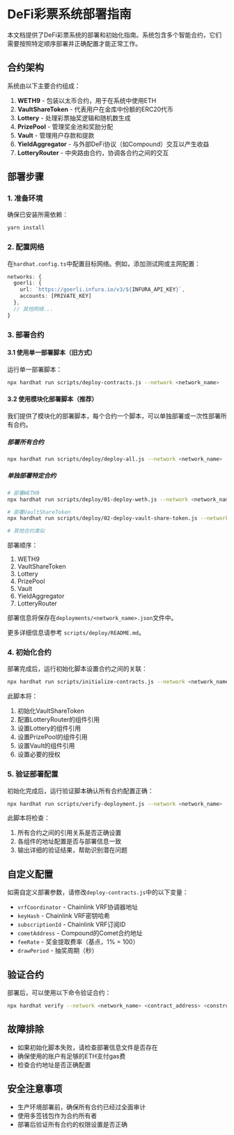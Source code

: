 # DeFi彩票系统部署指南

本文档提供了DeFi彩票系统的部署和初始化指南。系统包含多个智能合约，它们需要按照特定顺序部署并正确配置才能正常工作。

## 合约架构

系统由以下主要合约组成：

1. **WETH9** - 包装以太币合约，用于在系统中使用ETH
2. **VaultShareToken** - 代表用户在金库中份额的ERC20代币
3. **Lottery** - 处理彩票抽奖逻辑和随机数生成
4. **PrizePool** - 管理奖金池和奖励分配
5. **Vault** - 管理用户存款和提款
6. **YieldAggregator** - 与外部DeFi协议（如Compound）交互以产生收益
7. **LotteryRouter** - 中央路由合约，协调各合约之间的交互

## 部署步骤

### 1. 准备环境

确保已安装所需依赖：

```bash
yarn install
```

### 2. 配置网络

在`hardhat.config.ts`中配置目标网络。例如，添加测试网或主网配置：

```typescript
networks: {
  goerli: {
    url: `https://goerli.infura.io/v3/${INFURA_API_KEY}`,
    accounts: [PRIVATE_KEY]
  },
  // 其他网络...
}
```

### 3. 部署合约

#### 3.1 使用单一部署脚本（旧方式）

运行单一部署脚本：

```bash
npx hardhat run scripts/deploy-contracts.js --network <network_name>
```

#### 3.2 使用模块化部署脚本（推荐）

我们提供了模块化的部署脚本，每个合约一个脚本，可以单独部署或一次性部署所有合约。

##### 部署所有合约

```bash
npx hardhat run scripts/deploy/deploy-all.js --network <network_name>
```

##### 单独部署特定合约

```bash
# 部署WETH9
npx hardhat run scripts/deploy/01-deploy-weth.js --network <network_name>

# 部署VaultShareToken
npx hardhat run scripts/deploy/02-deploy-vault-share-token.js --network <network_name>

# 其他合约类似
```

部署顺序：

1. WETH9
2. VaultShareToken
3. Lottery
4. PrizePool
5. Vault
6. YieldAggregator
7. LotteryRouter

部署信息将保存在`deployments/<network_name>.json`文件中。

更多详细信息请参考 `scripts/deploy/README.md`。

### 4. 初始化合约

部署完成后，运行初始化脚本设置合约之间的关联：

```bash
npx hardhat run scripts/initialize-contracts.js --network <network_name>
```

此脚本将：

1. 初始化VaultShareToken
2. 配置LotteryRouter的组件引用
3. 设置Lottery的组件引用
4. 设置PrizePool的组件引用
5. 设置Vault的组件引用
6. 设置必要的授权

### 5. 验证部署配置

初始化完成后，运行验证脚本确认所有合约配置正确：

```bash
npx hardhat run scripts/verify-deployment.js --network <network_name>
```

此脚本将检查：

1. 所有合约之间的引用关系是否正确设置
2. 各组件的地址配置是否与部署信息一致
3. 输出详细的验证结果，帮助识别潜在问题

## 自定义配置

如需自定义部署参数，请修改`deploy-contracts.js`中的以下变量：

- `vrfCoordinator` - Chainlink VRF协调器地址
- `keyHash` - Chainlink VRF密钥哈希
- `subscriptionId` - Chainlink VRF订阅ID
- `cometAddress` - Compound的Comet合约地址
- `feeRate` - 奖金提取费率（基点，1% = 100）
- `drawPeriod` - 抽奖周期（秒）

## 验证合约

部署后，可以使用以下命令验证合约：

```bash
npx hardhat verify --network <network_name> <contract_address> <constructor_arguments>
```

## 故障排除

- 如果初始化脚本失败，请检查部署信息文件是否存在
- 确保使用的账户有足够的ETH支付gas费
- 检查合约地址是否正确配置

## 安全注意事项

- 生产环境部署前，确保所有合约已经过全面审计
- 使用多签钱包作为合约所有者
- 部署后验证所有合约的权限设置是否正确
